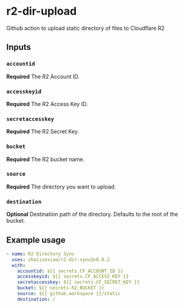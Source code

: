# r2-dir-upload
Github action to upload static directory of files to Cloudflare R2

## Inputs

### `accountid`

**Required** The R2 Account ID.

### `accesskeyid`

**Required** The R2 Access Key ID.

### `secretaccesskey`

**Required** The R2 Secret Key.

### `bucket`
**Required** The R2 bucket name.

### `source`

**Required** The directory you want to upload.

### `destination`

**Optional** Destination path of the directory. Defaults to the root of the bucket.

## Example usage
```yaml
- name: R2 Directory Sync
  uses: zhaijunxiao/r2-dir-sync@v0.0.2
  with:
    accountid: ${{ secrets.CF_ACCOUNT_ID }}
    accesskeyid: ${{ secrets.CF_ACCESS_KEY }}
    secretaccesskey: ${{ secrets.CF_SECRET_KEY }}
    bucket: ${{ secrets.R2_BUCKET }}
    source: ${{ github.workspace }}/static
    destination: /
```